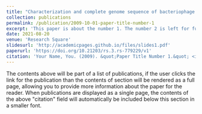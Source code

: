 ```yaml
---
title: "Characterization and complete genome sequence of bacteriophage (vB-Vc-SrVc2), a marine phage that infects Vibrio campbellii"
collection: publications
permalink: /publication/2009-10-01-paper-title-number-1
excerpt: 'This paper is about the number 1. The number 2 is left for future work.'
date: 2021-08-20
venue: 'Research Square'
slidesurl: 'http://academicpages.github.io/files/slides1.pdf'
paperurl: 'https://doi.org/10.21203/rs.3.rs-779229/v1'
citation: 'Your Name, You. (2009). &quot;Paper Title Number 1.&quot; <i>Journal 1</i>. 1(1).'
---
```


The contents above will be part of a list of publications, if the user clicks the link for the publication than the contents of section will be rendered as a full page, allowing you to provide more information about the paper for the reader. When publications are displayed as a single page, the contents of the above "citation" field will automatically be included below this section in a smaller font.